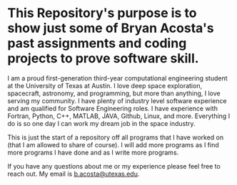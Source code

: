 # This Repository's purpose is to show just some of Bryan Acosta's past assignments and coding projects to prove software skill. 

I am a proud first-generation third-year computational engineering student at the University of Texas at Austin. I love deep space exploration, spacecraft, astronomy, and programming, but more than anything, I love serving my community. I have plenty of industry level software experience and am qualified for Software Engineering roles. I have experience with Fortran, Python, C++, MATLAB, JAVA, Github, Linux, and more. Everything I do is so one day I can work my dream job in the space industry.

This is just the start of a repository off all programs that I have worked on (that I am allowed to share of course). I will add more programs as I find more programs I have done and as I write more programs.

If you have any questions about me or my experience please feel free to reach out. My email is b.acosta@utexas.edu.

